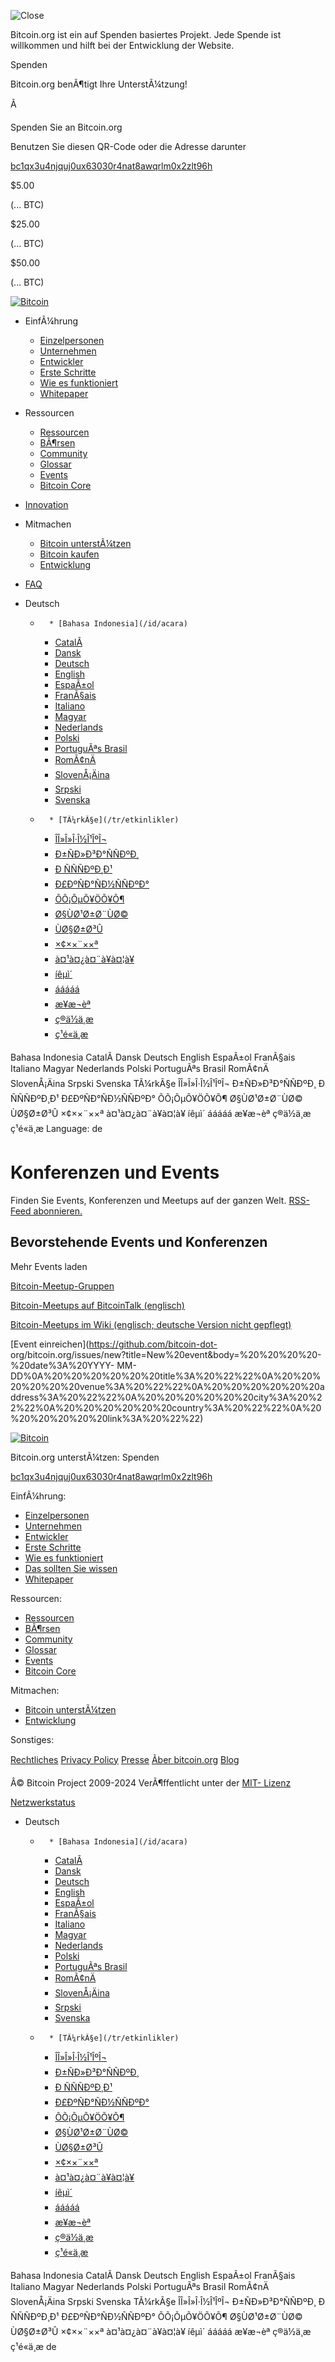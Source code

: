 ![Close](/img/icons/ico_close.svg?1716491272)

Bitcoin.org ist ein auf Spenden basiertes Projekt. Jede Spende ist willkommen
und hilft bei der Entwicklung der Website.

Spenden

Bitcoin.org benÃ¶tigt Ihre UnterstÃ¼tzung!

Ã

Spenden Sie an Bitcoin.org

Benutzen Sie diesen QR-Code oder die Adresse darunter

[ bc1qx3u4njquj0ux63030r4nat8awqrlm0x2zlt96h
](bitcoin:bc1qx3u4njquj0ux63030r4nat8awqrlm0x2zlt96h)

$5.00

(... BTC)

$25.00

(... BTC)

$50.00

(... BTC)

[![Bitcoin](/img/icons/logotop.svg?1716491272)](/de/)

  * EinfÃ¼hrung
    * [Einzelpersonen](/de/bitcoin-fuer-einzelpersonen)
    * [Unternehmen](/de/bitcoin-fuer-unternehmen)
    * [Entwickler](https://developer.bitcoin.org/)
    * [Erste Schritte](/de/erste-schritte)
    * [Wie es funktioniert](/de/wie-es-funktioniert)
    * [Whitepaper](/de/bitcoin-paper)
  * Ressourcen
    * [Ressourcen](/de/ressourcen)
    * [BÃ¶rsen](/de/boersen)
    * [Community](/de/community)
    * [Glossar](/de/glossar)
    * [Events](/de/events)
    * [Bitcoin Core](/de/download)
  * [Innovation](/de/innovation)
  * Mitmachen
    * [Bitcoin unterstÃ¼tzen](/de/bitcoin-unterstuetzen)
    * [Bitcoin kaufen](/de/kaufen)
    * [Entwicklung](/de/entwicklung)
  * [FAQ](/de/faq)

  * Deutsch
    *       * [Bahasa Indonesia](/id/acara)
      * [CatalÃ ](/ca/events)
      * [Dansk](/da/begivenheder)
      * [Deutsch](/de/events)
      * [English](/en/events)
      * [EspaÃ±ol](/es/eventos)
      * [FranÃ§ais](/fr/evenements)
      * [Italiano](/it/eventi)
      * [Magyar](/hu/rendezvenyek)
      * [Nederlands](/nl/evenementen)
      * [Polski](/pl/wydarzenia)
      * [PortuguÃªs Brasil](/pt_BR/eventos)
      * [RomÃ¢nÄ](/ro/evenimente)
      * [SlovenÅ¡Äina](/sl/dogodki)
      * [Srpski](/sr/dogadaji)
      * [Svenska](/sv/evenemang)
    *       * [TÃ¼rkÃ§e](/tr/etkinlikler)
      * [ÎÎ»Î»Î·Î½Î¹ÎºÎ¬](/el/events)
      * [Ð±ÑÐ»Ð³Ð°ÑÑÐºÐ¸](/bg/events)
      * [Ð ÑÑÑÐºÐ¸Ð¹](/ru/events)
      * [Ð£ÐºÑÐ°ÑÐ½ÑÑÐºÐ°](/uk/events)
      * [ÕÕ¡ÕµÕ¥ÖÕ¥Õ¶](/hy/events)
      * [Ø§ÙØ¹Ø±Ø¨ÙØ©](/ar/events)
      * [ÙØ§Ø±Ø³Û](/fa/events)
      * [×¢××¨××ª](/he/events)
      * [à¤¹à¤¿à¤¨à¥à¤¦à¥](/hi/events)
      * [íêµ­ì´](/ko/events)
      * [ááááá](/km/events)
      * [æ¥æ¬èª](/ja/events)
      * [ç®ä½ä¸­æ](/zh_CN/events)
      * [ç¹é«ä¸­æ](/zh_TW/events)

Bahasa Indonesia CatalÃ  Dansk Deutsch English EspaÃ±ol FranÃ§ais Italiano
Magyar Nederlands Polski PortuguÃªs Brasil RomÃ¢nÄ SlovenÅ¡Äina Srpski
Svenska TÃ¼rkÃ§e ÎÎ»Î»Î·Î½Î¹ÎºÎ¬ Ð±ÑÐ»Ð³Ð°ÑÑÐºÐ¸ Ð ÑÑÑÐºÐ¸Ð¹
Ð£ÐºÑÐ°ÑÐ½ÑÑÐºÐ° ÕÕ¡ÕµÕ¥ÖÕ¥Õ¶ Ø§ÙØ¹Ø±Ø¨ÙØ© ÙØ§Ø±Ø³Û ×¢××¨××ª
à¤¹à¤¿à¤¨à¥à¤¦à¥ íêµ­ì´ ááááá æ¥æ¬èª ç®ä½ä¸­æ
ç¹é«ä¸­æ Language: de

# Konferenzen und Events

Finden Sie Events, Konferenzen und Meetups auf der ganzen Welt. [RSS-Feed
abonnieren.](/en/rss/events.rss)

## Bevorstehende Events und Konferenzen

Mehr Events laden

[Bitcoin-Meetup-Gruppen](http://bitcoin.meetup.com/)

[Bitcoin-Meetups auf BitcoinTalk
(englisch)](https://bitcointalk.org/index.php?board=86.0)

[Bitcoin-Meetups im Wiki (englisch; deutsche Version nicht
gepflegt)](https://en.bitcoin.it/wiki/Meetups)

[Event einreichen](https://github.com/bitcoin-dot-
org/bitcoin.org/issues/new?title=New%20event&body=%20%20%20%20-%20date%3A%20YYYY-
MM-
DD%0A%20%20%20%20%20%20title%3A%20%22%22%0A%20%20%20%20%20%20venue%3A%20%22%22%0A%20%20%20%20%20%20address%3A%20%22%22%0A%20%20%20%20%20%20city%3A%20%22%22%0A%20%20%20%20%20%20country%3A%20%22%22%0A%20%20%20%20%20%20link%3A%20%22%22)

[ ![Bitcoin](/img/icons/logo-footer.svg?1716491272) ](/de/)

Bitcoin.org unterstÃ¼tzen: Spenden

[bc1qx3u4njquj0ux63030r4nat8awqrlm0x2zlt96h](bitcoin:bc1qx3u4njquj0ux63030r4nat8awqrlm0x2zlt96h)

EinfÃ¼hrung:

  * [Einzelpersonen](/de/bitcoin-fuer-einzelpersonen)
  * [Unternehmen](/de/bitcoin-fuer-unternehmen)
  * [Entwickler](https://developer.bitcoin.org/)
  * [Erste Schritte](/de/erste-schritte)
  * [Wie es funktioniert](/de/wie-es-funktioniert)
  * [Das sollten Sie wissen](/de/das-sollten-sie-wissen)
  * [Whitepaper](/de/bitcoin-paper)

Ressourcen:

  * [Ressourcen](/de/ressourcen)
  * [BÃ¶rsen](/de/boersen)
  * [Community](/de/community)
  * [Glossar ](/de/glossar)
  * [Events](/de/events)
  * [Bitcoin Core](/de/download)

Mitmachen:

  * [Bitcoin unterstÃ¼tzen](/de/bitcoin-unterstuetzen)
  * [Entwicklung](/de/entwicklung)

Sonstiges:

[Rechtliches](/de/rechtliches) [Privacy Policy](/en/privacy)
[Presse](/de/presse) [Ãber bitcoin.org](/de/ueber-uns) [Blog](/en/blog)

Â© Bitcoin Project 2009-2024 VerÃ¶ffentlicht unter der [MIT-
Lizenz](http://opensource.org/licenses/mit-license.php)

[Netzwerkstatus](/en/alerts)

  * Deutsch
    *       * [Bahasa Indonesia](/id/acara)
      * [CatalÃ ](/ca/events)
      * [Dansk](/da/begivenheder)
      * [Deutsch](/de/events)
      * [English](/en/events)
      * [EspaÃ±ol](/es/eventos)
      * [FranÃ§ais](/fr/evenements)
      * [Italiano](/it/eventi)
      * [Magyar](/hu/rendezvenyek)
      * [Nederlands](/nl/evenementen)
      * [Polski](/pl/wydarzenia)
      * [PortuguÃªs Brasil](/pt_BR/eventos)
      * [RomÃ¢nÄ](/ro/evenimente)
      * [SlovenÅ¡Äina](/sl/dogodki)
      * [Srpski](/sr/dogadaji)
      * [Svenska](/sv/evenemang)
    *       * [TÃ¼rkÃ§e](/tr/etkinlikler)
      * [ÎÎ»Î»Î·Î½Î¹ÎºÎ¬](/el/events)
      * [Ð±ÑÐ»Ð³Ð°ÑÑÐºÐ¸](/bg/events)
      * [Ð ÑÑÑÐºÐ¸Ð¹](/ru/events)
      * [Ð£ÐºÑÐ°ÑÐ½ÑÑÐºÐ°](/uk/events)
      * [ÕÕ¡ÕµÕ¥ÖÕ¥Õ¶](/hy/events)
      * [Ø§ÙØ¹Ø±Ø¨ÙØ©](/ar/events)
      * [ÙØ§Ø±Ø³Û](/fa/events)
      * [×¢××¨××ª](/he/events)
      * [à¤¹à¤¿à¤¨à¥à¤¦à¥](/hi/events)
      * [íêµ­ì´](/ko/events)
      * [ááááá](/km/events)
      * [æ¥æ¬èª](/ja/events)
      * [ç®ä½ä¸­æ](/zh_CN/events)
      * [ç¹é«ä¸­æ](/zh_TW/events)

Bahasa Indonesia CatalÃ  Dansk Deutsch English EspaÃ±ol FranÃ§ais Italiano
Magyar Nederlands Polski PortuguÃªs Brasil RomÃ¢nÄ SlovenÅ¡Äina Srpski
Svenska TÃ¼rkÃ§e ÎÎ»Î»Î·Î½Î¹ÎºÎ¬ Ð±ÑÐ»Ð³Ð°ÑÑÐºÐ¸ Ð ÑÑÑÐºÐ¸Ð¹
Ð£ÐºÑÐ°ÑÐ½ÑÑÐºÐ° ÕÕ¡ÕµÕ¥ÖÕ¥Õ¶ Ø§ÙØ¹Ø±Ø¨ÙØ© ÙØ§Ø±Ø³Û ×¢××¨××ª
à¤¹à¤¿à¤¨à¥à¤¦à¥ íêµ­ì´ ááááá æ¥æ¬èª ç®ä½ä¸­æ
ç¹é«ä¸­æ de

